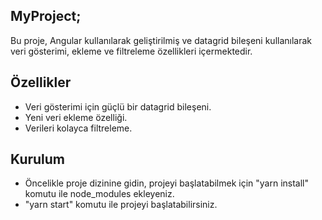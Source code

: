 

## MyProject;
Bu proje, Angular kullanılarak geliştirilmiş ve datagrid bileşeni kullanılarak veri gösterimi, 
ekleme ve filtreleme özellikleri içermektedir.

## Özellikler

- Veri gösterimi için güçlü bir datagrid bileşeni.
- Yeni veri ekleme özelliği.
- Verileri kolayca filtreleme.

## Kurulum
- Öncelikle proje dizinine gidin, projeyi başlatabilmek için "yarn install" komutu ile node_modules ekleyeniz.
- "yarn start" komutu ile projeyi başlatabilirsiniz.
